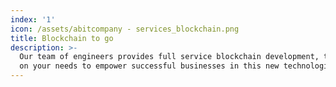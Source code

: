 ```yaml
---
index: '1'
icon: /assets/abitcompany - services_blockchain.png
title: Blockchain to go
description: >-
  Our team of engineers provides full service blockchain development, tailored
  on your needs to empower successful businesses in this new technological era.
---
```


